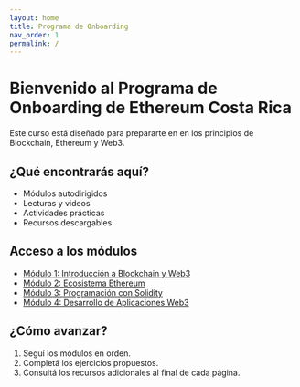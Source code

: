 ```yaml
---
layout: home
title: Programa de Onboarding
nav_order: 1
permalink: /
---
```



# Bienvenido al Programa de Onboarding de Ethereum Costa Rica

Este curso está diseñado para prepararte en en los principios de Blockchain, Ethereum y Web3.

## ¿Qué encontrarás aquí?

- Módulos autodirigidos
- Lecturas y videos
- Actividades prácticas
- Recursos descargables

## Acceso a los módulos

- [Módulo 1: Introducción a Blockchain y Web3](modulo1)
- [Módulo 2: Ecosistema Ethereum](modulo2)
- [Módulo 3: Programación con Solidity](modulo3)
- [Módulo 4: Desarrollo de Aplicaciones Web3](modulo4)

## ¿Cómo avanzar?

1. Seguí los módulos en orden.
2. Completá los ejercicios propuestos.
3. Consultá los recursos adicionales al final de cada página.

